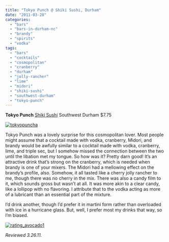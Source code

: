 ```yaml
---
title: "Tokyo Punch @ Shiki Sushi, Durham"
date: "2011-03-28"
categories: 
  - "bars"
  - "bars-in-durham-nc"
  - "brandy"
  - "spirits"
  - "vodka"
tags: 
  - "bars"
  - "cocktails"
  - "cosmopolitan"
  - "cranberry"
  - "durham"
  - "jolly-rancher"
  - "lime"
  - "midori"
  - "shiki-sushi"
  - "southwest-durham"
  - "tokyo-punch"
---
```


**Tokyo Punch** [Shiki Sushi](http://www.shikisushionline.com/) Southwest Durham $7.75

[![](http://s3.amazonaws.com/thegourmez-wpmedia/2011/03/tokyopuncha.jpg "tokyopuncha")](http://s3.amazonaws.com/thegourmez-wpmedia/2011/03/tokyopuncha.jpg)

Tokyo Punch was a lovely surprise for this cosmopolitan lover. Most people might assume that a cocktail made with vodka, cranberry, Midori, and brandy would be awfully similar to a cocktail made with vodka, cranberry, lime, and triple sec, but I somehow missed the connection between the two until the libation met my tongue. So how was it? Pretty darn good! It’s an attractive drink that’s strong on the cranberry, which is needed when brandy is one of your mixers. The Midori had a mellowing effect on the brandy’s profile, also. Somehow, it all tasted like a cherry jolly rancher to me, though there was no cherry in the mix. There was also a candy film to it, which sounds gross but wasn’t at all. It was more akin to a clear candy, like a lollipop with no flavoring. I attribute that to the vodka acting as more of a lubricant than an essential part of the mixture.

I’d drink another, though I’d prefer it in martini form rather than overloaded with ice in a hurricane glass. But, well, I prefer most my drinks that way, so I’m biased.

[![](http://s3.amazonaws.com/thegourmez-wpmedia/2009/02/rating_avocado1.gif "rating_avocado1")](http://s3.amazonaws.com/thegourmez-wpmedia/2009/02/rating_avocado1.gif)

_Reviewed 3.26.11._
